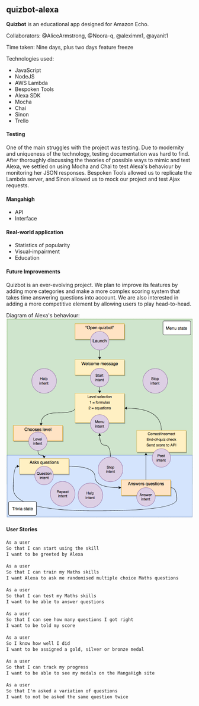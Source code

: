 ## quizbot-alexa

**Quizbot** is an educational app designed for Amazon Echo.

Collaborators: @AliceArmstrong, @Noora-q, @aleximm1, @ayanit1

Time taken: Nine days, plus two days feature freeze

Technologies used:
* JavaScript
* NodeJS
* AWS Lambda
* Bespoken Tools
* Alexa SDK
* Mocha
* Chai
* Sinon
* Trello

#### Testing
One of the main struggles with the project was testing. Due to modernity and uniqueness of the technology, testing documentation was hard to find. After thoroughly discussing the theories of possible ways to mimic and test Alexa, we settled on using Mocha and Chai to test Alexa's behaviour by monitoring her JSON responses. Bespoken Tools allowed us to replicate the Lambda server, and Sinon allowed us to mock our project and test Ajax requests.

#### Mangahigh
* API
* Interface

#### Real-world application
* Statistics of popularity
* Visual-impairment
* Education


#### Future Improvements
Quizbot is an ever-evolving project. We plan to improve its features by adding more categories and make a more complex scoring system that takes time answering questions into account. We are also interested in adding a more competitive element by allowing users to play head-to-head.

Diagram of Alexa's behaviour:
![Diagram](/diagram.png)

#### User Stories

```
As a user
So that I can start using the skill
I want to be greeted by Alexa

As a user
So that I can train my Maths skills
I want Alexa to ask me randomised multiple choice Maths questions

As a user
So that I can test my Maths skills
I want to be able to answer questions

As a user
So that I can see how many questions I got right
I want to be told my score

As a user
So I know how well I did
I want to be assigned a gold, silver or bronze medal

As a user
So that I can track my progress
I want to be able to see my medals on the MangaHigh site

As a user
So that I'm asked a variation of questions
I want to not be asked the same question twice

```
